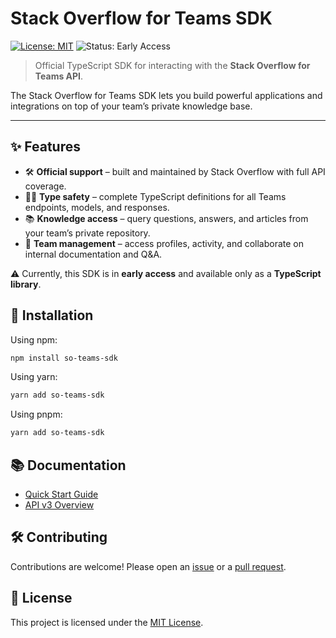 # Stack Overflow for Teams SDK

[![License: MIT](https://img.shields.io/badge/License-MIT-green.svg)](./LICENSE)
![Status: Early Access](https://img.shields.io/badge/status-early--access-orange)

> Official TypeScript SDK for interacting with the **Stack Overflow for Teams API**.

The Stack Overflow for Teams SDK lets you build powerful applications and integrations on top of your team’s private knowledge base.  

---

## ✨ Features

- 🛠 **Official support** – built and maintained by Stack Overflow with full API coverage.  
- 🧑‍💻 **Type safety** – complete TypeScript definitions for all Teams endpoints, models, and responses.  
- 📚 **Knowledge access** – query questions, answers, and articles from your team’s private repository.  
- 👥 **Team management** – access profiles, activity, and collaborate on internal documentation and Q&A.  

⚠️ Currently, this SDK is in **early access** and available only as a **TypeScript library**.  

## 🚀 Installation

Using npm:

```bash
npm install so-teams-sdk
````

Using yarn:

```bash
yarn add so-teams-sdk
```

Using pnpm:

```bash
yarn add so-teams-sdk
```

## 📚 Documentation

* [Quick Start Guide](https://sdk.stackoverflowteams.com/)
* [API v3 Overview](https://stackoverflowteams.help/en/articles/9085836-api-v3-overview)

## 🛠 Contributing

Contributions are welcome! Please open an [issue](https://github.com/StackExchange/StackOverflowSDK/issues) or a [pull request](https://github.com/StackExchange/StackOverflowSDK/pulls).

## 📄 License

This project is licensed under the [MIT License](./LICENSE).
